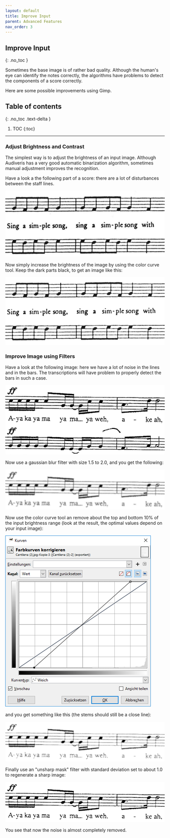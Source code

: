 ```yaml
---
layout: default
title: Improve Input
parent: Advanced Features
nav_order: 3
---
```

## Improve Input
{: .no_toc }

Sometimes the base image is of rather bad quality.
Although the human's eye can identify the notes correctly, the algorithms have problems to detect
the components of a score correctly.

Here are some possible improvements using Gimp.
## Table of contents
{: .no_toc .text-delta }

1. TOC
{:toc}

---

### Adjust Brightness and Contrast

The simplest way is to adjust the brightness of an input image.
Although Audiveris has a very good automatic binarization algorithm, sometimes manual adjustment
improves the recognition.

Have a look a the following part of a score: there are a lot of disturbances between the staff lines.

![](../assets/images/adjust_brightness_1.png)

Now simply increase the brightness of the image by using the color curve tool.
Keep the dark parts black, to get an image like this:

![](../assets/images/adjust_brightness_2.png)

### Improve Image using Filters

Have a look at the following image: here we have a lot of noise in the lines and in the bars.
The transcriptions will have problem to properly detect the bars in such a case.

![](../assets/images/adjust_filter_1.png)

Now use a gaussian blur filter with size 1.5 to 2.0, and you get the following:

![](../assets/images/adjust_filter_2.png)

Now use the color curve tool an remove about the top and bottom 10% of the input brightness range
(look at the result, the optimal values depend on your input image):

![](../assets/images/adjust_filter_brightness.png)

and you get something like this (the stems should still be a close line):

![](../assets/images/adjust_filter_3.png)

Finally use an "unsharp mask" filter with standard deviation set to about 1.0 to regenerate a sharp image:

![](../assets/images/adjust_filter_4.png)

You see that now the noise is almost completely removed.
